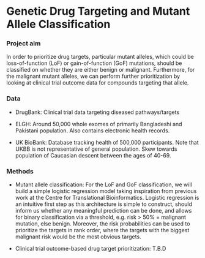 # Genetic Drug Targeting and Mutant Allele Classification
### Project aim
In order to prioritize drug targets, particular mutant alleles, which could be loss-of-function (LoF) or gain-of-function (GoF) mutations, should be classified on whether they are either benign or malignant. Furthermore, for the malignant mutant alleles, we can perform further prioritization by looking at clinical trial outcome data for compounds targeting that allele. 
### Data
- DrugBank: Clinical trial data targeting diseased pathways/targets 

- ELGH: Around 50,000 whole exomes of primarily Bangladeshi and Pakistani population. Also contains electronic health records.

- UK BioBank: Database tracking health of 500,000 participants. Note that UKBB is not representative of general population. Skew towards population of Caucasian descent between the ages of 40-69. 
### Methods 
- Mutant allele classification: For the LoF and GoF classification, we will build a simple logistic regression model taking inspiration from previous work at the Centre for Translational Bioinformatics. Logistic regression is an intuitive first step as this architecture is simple to construct, should inform us whether any meaningful prediction can be done, and allows for binary classification via a threshold, e.g. risk > 50% = malignant mutation, else benign. Moreover, the risk probabilities can be used to prioritize the targets in rank order, where the targets with the biggest malignant risk would be the most obvious targets. 

- Clinical trial outcome-based drug target prioritization: T.B.D
